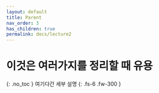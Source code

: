 ```yaml
---
layout: default
title: Parent
nav_order: 3
has_children: true
permalink: docs/lecture2
---
```


# 이것은 여러가지를 정리할 때 유용
{: .no_toc }
여기다간 세부 설명
{: .fs-6 .fw-300 }
